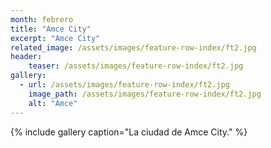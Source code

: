 ```yaml
---
month: febrero
title: "Amce City"
excerpt: "Amce City"
related_image: /assets/images/feature-row-index/ft2.jpg
header:
    teaser: /assets/images/feature-row-index/ft2.jpg
gallery:
  - url: /assets/images/feature-row-index/ft2.jpg
    image_path: /assets/images/feature-row-index/ft2.jpg
    alt: "Amce"
---
```

{% include gallery caption="La ciudad de Amce City." %}